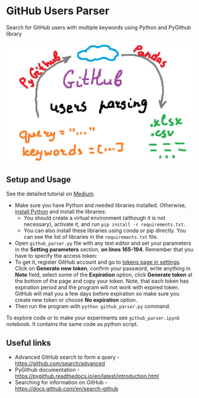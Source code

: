 # GitHub Users Parser

Search for GitHub users with multiple keywords using Python and PyGithub library

![preview.jpg](./data/preview.jpg)

## Setup and Usage

See the detailed tutorial on [Medium](https://medium.com/@andimid/how-to-parse-github-users-based-on-location-and-multiple-keywords-c08d68578c8d).

- Make sure you have Python and needed libraries installed. Otherwise, [install Python](https://www.python.org/downloads/) and install the libraries:
    - You should create a virtual environment (although it is not necessary), activate it, and run `pip install -r requirements.txt`. 
    - You can also install these libraries using conda or pip directly. You can see the list of libraries in the `requirements.txt` file.
- Open `github_parser.py` file with any text editor and set your parameters in the **Setting parameters** section, **on lines 165-194**. Remember that you have to specify the access token:
- To get it, register GitHub account and go to [tokens page in settings](https://github.com/settings/tokens). Click on **Generate new token**, confirm your password, write anything in **Note** field, select some of the **Expiration** option, click **Generate token** at the bottom of the page and copy your token. Note, that each token has expiration period and the program will not work with expired token. GitHub will mail you a few days before expiration so make sure you create new token or choose **No expiration** option. 
- Then run the program with `python github_parser.py` command.

To explore code or to make your experiments see `github_parser.ipynb` notebook. It contains the same code as python script.

## Useful links

- Advanced GitHub search to form a query - https://github.com/search/advanced
- PyGithub documentation - https://pygithub.readthedocs.io/en/latest/introduction.html
- Searching for information on GitHub - https://docs.github.com/en/search-github